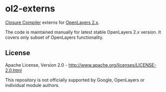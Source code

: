 ol2-externs
===========

[Closure Compiler](https://developers.google.com/closure/compiler/) externs for [OpenLayers 2.x](http://www.openlayers.org/).

The code is maintained manually for latest stable OpenLayers 2.x version.
It covers only subset of OpenLayers functionality.


License
-------
Apache License, Version 2.0 - http://www.apache.org/licenses/LICENSE-2.0.html

This repository is not officially supported by Google, OpenLayers or individual module authors.
